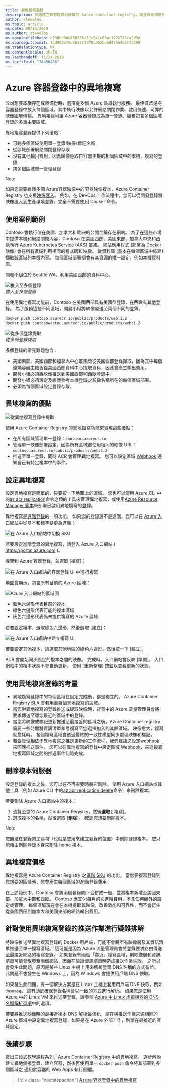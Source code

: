 ```yaml
---
title: 異地複寫登錄
description: 開始建立和管理異地複寫的 Azure container registry，讓登錄能夠使用多宿主區域複本服務多個區域。
author: stevelas
ms.topic: article
ms.date: 08/16/2019
ms.author: stevelas
ms.openlocfilehash: d238de30e458261a11c941c03ac127c732ca8d3d
ms.sourcegitcommit: 12d902e78d6617f7e78c062bd9d47564b5ff2208
ms.translationtype: MT
ms.contentlocale: zh-TW
ms.lasthandoff: 11/24/2019
ms.locfileid: "74456438"
---
```

# <a name="geo-replication-in-azure-container-registry"></a>Azure 容器登錄中的異地複寫

公司想要本機存在或熱備份時，選擇從多個 Azure 區域執行服務。 最佳做法是將容器登錄中放入每個區域，其中執行映像以允許網路關閉作業、啟用快速、可靠的映像圖層傳輸。 異地複寫可讓 Azure 容器登錄成為單一登錄、服務包含多個區域登錄的多重主要區域。 

異地複寫登錄提供下列優點：

* 可跨多個區域使用單一登錄/映像/標記名稱
* 從區域部署網路關閉登錄存取
* 沒有其他輸出費用，因為映像是取自容器主機的相同區域中的本機、複寫的登錄
* 跨多個區域單一管理登錄

> [!NOTE]
> 如果您需要維護多個 Azure容器映像中的容器映像複本，Azure Container Registry 也支援[映像匯入](container-registry-import-images.md)。 例如，在 DevOps 工作流程中，您可以從開發登錄將映像匯入到生產環境登錄，完全不需要使用 Docker 命令。
>

## <a name="example-use-case"></a>使用案例範例
Contoso 會執行位在美國、加拿大和歐洲的公開金鑰存在網站。 為了在這些市場中提供本機和網路關閉內容，Contoso 在美國西部、美國東部、加拿大中央和西歐執行 [Azure Kubernetes Service](/azure/aks/) (AKS) 叢集。 網站應用程式 (部署為 Docker 映像) 會在所有區域利用相同的程式碼和映像。 從資料庫 (基本在每個區域中佈建) 擷取該區域的本機內容。 每個區域部署都會有其資源的唯一設定，例如本機資料庫。

開發小組位於 Seattle WA，利用美國西部的資料中心。

![推入至多個登錄](media/container-registry-geo-replication/before-geo-replicate.png)<br />*推入至多個登錄*

在使用異地複寫功能前，Contoso 在美國西部具有美國型登錄，在西歐有其他登錄。 為了服務這些不同區域，開發小組將映像發送至兩個不同的登錄。

```bash
docker push contoso.azurecr.io/public/products/web:1.2
docker push contosowesteu.azurecr.io/public/products/web:1.2
```
![從多個登錄提取](media/container-registry-geo-replication/before-geo-replicate-pull.png)<br />*從多個登錄提取*

多個登錄的常見難題包含：

* 美國東部、美國西部和加拿大中心叢集皆從美國西部登錄擷取，因為其中每個遠端容器主機皆從美國西部資料中心提取資料，因此會產生輸出費用。
* 開發小組必須將映像推送到美國西部和西歐登錄中。
* 開發小組必須設定及維護參考本機登錄之影像名稱所在的每個區域部署。
* 必須為每個區域設定登錄存取。

## <a name="benefits-of-geo-replication"></a>異地複寫的優點

![從異地複寫登錄中提取](media/container-registry-geo-replication/after-geo-replicate-pull.png)

使用 Azure Container Registry 的異地複寫功能來實現這些優點：

* 在所有區域管理單一登錄：`contoso.azurecr.io`
* 管理單一映像部署設定，因為所有區域都使用相同的映像 URL：`contoso.azurecr.io/public/products/web:1.2`
* 推送至單一登錄，同時 ACR 會管理異地複寫。 您可以設定區域 [Webhook](container-registry-webhook.md) 通知自己有特定複本中的事件。

## <a name="configure-geo-replication"></a>設定異地複寫

設定異地複寫是簡單的，只要按一下地圖上的區域。 您也可以使用 Azure CLI 中的[az acr replication](/cli/azure/acr/replication)命令之類的工具來管理異地複寫，或使用[Azure Resource Manager 範本](https://github.com/Azure/azure-quickstart-templates/tree/master/101-container-registry-geo-replication)來部署已啟用異地複寫的登錄。

異地複寫是[進階登錄](container-registry-skus.md)的一項功能。 如果您的登錄還不是進階，您可以在 [Azure 入口網站](https://portal.azure.com)中從基本和標準變更為進階：

![在 Azure 入口網站中切換 SKU](media/container-registry-skus/update-registry-sku.png)

若要設定進階登錄的異地複寫，請登入 Azure 入口網站 ( https://portal.azure.com )。

導覽到 Azure 容器登錄，並選取 [複寫]：

![在 Azure 入口網站的容器登錄 UI 中進行複寫](media/container-registry-geo-replication/registry-services.png)

地圖會顯示，包含所有目前的 Azure 區域：

 ![Azure 入口網站的區域圖](media/container-registry-geo-replication/registry-geo-map.png)

* 藍色六邊形代表目前的複本
* 綠色六邊形代表可能的複本區域
* 灰色六邊形代表尚未提供複寫的 Azure 區域

若要設定複本，選取綠色六邊形，然後選取 [建立]：

 ![在 Azure 入口網站中建立複寫 UI](media/container-registry-geo-replication/create-replication.png)

若要設定其他複本，請選取其他地區的綠色六邊形，然後按一下 [建立]。

ACR 會開始同步設定的複本之間的映像。 完成時，入口網站會反映 [準備]。 入口網站中的複本狀態不會自動更新。 使用 [重新整理] 按鈕以查看更新的狀態。

## <a name="considerations-for-using-a-geo-replicated-registry"></a>使用異地複寫登錄的考量

* 異地複寫登錄中的每個區域在設定完成後，都是獨立的。 Azure Container Registry SLA 會套用至每個異地複寫的區域。
* 當您對異地複寫的登錄推送或提取映像時，背景中的 Azure 流量管理員會將要求傳送至離您最近的區域中的登錄。
* 當您將映像或標記更新推送至最接近的區域之後，Azure Container registry 需要一些時間將資訊清單和層複寫至您選擇加入的其餘區域。 映像愈大，複寫就愈耗時。 各個複寫區域會透過最終的一致性模型同步處理映像和標記。
* 若要管理相依于異地複寫之推送更新的工作流程，我們建議您設定[webhook](container-registry-webhook.md)來回應推送事件。 您可以在異地複寫的登錄中設定區域 Webhook，來追蹤異地複寫區域之間的推送事件何時完成。

## <a name="delete-a-replica"></a>刪除複本伺服器

設定登錄的複本之後，您可以在不再需要時將它刪除。 使用 Azure 入口網站或其他工具（例如 Azure CLI 中的[az acr replication delete](/cli/azure/acr/replication#az-acr-replication-delete)命令）來刪除複本。

若要刪除 Azure 入口網站中的複本：

1. 流覽至您的 Azure Container Registry，然後**選取 [** 複寫]。
1. 選取複本的名稱，然後選取 [**刪除**]。 確認您想要刪除複本。

> [!NOTE]
> 您無法在登錄的*主區域*（也就是您用來建立登錄的位置）中刪除登錄複本。 您只能藉由刪除登錄本身來刪除 home 複本。

## <a name="geo-replication-pricing"></a>異地複寫價格

異地複寫是 Azure Container Registry 之[進階 SKU](container-registry-skus.md) 的功能。 當您要複寫登錄到您想要的區域時，您會產生每個區域的進階登錄費用。

在上述範例中，Contoso 會將兩個登錄向下合併成一個，並將複本新增至美國東部、加拿大中部和西歐。 Contoso 應支付每月的次進階費用，不含任何額外的設定或管理。 每個區域現在會在本機提取其映像，改善效能和可靠性，而不會衍生從美國西部到加拿大和美國東部的網路輸出費用。

## <a name="troubleshoot-push-operations-with-geo-replicated-registries"></a>針對使用異地複寫登錄的推送作業進行疑難排解
 
將映像推送至異地複寫登錄的 Docker 用戶端，可能不會將所有映像層及其資訊清單推送至單一複寫區域。 這可能是因為 Azure 流量管理員會將登錄要求路由傳送至最接近網路的複寫登錄。 如果登錄有兩個「鄰近」複寫區域，則映像層和資訊清單可能會散發至兩個網站，因而在驗證資訊清單時造成推送作業失敗。 之所以會發生此問題，原因是某些 Linux 主機上用來解析登錄 DNS 名稱的方式有誤。 此問題不會發生在 Windows 上，因為 Windows 會提供用戶端 DNS 快取。
 
如果發生此問題，有一個解決方案是在 Linux 主機上套用用戶端 DNS 快取，例如 `dnsmasq`。 這有助於確保登錄名稱會以一致的方式進行解析。 如果您是使用 Azure 中的 Linux VM 來推送至登錄，請參閱 [Azure 中 Linux 虛擬機器的 DNS 名稱解析選項](../virtual-machines/linux/azure-dns.md)中的選項。

若要將推送映像時的最接近複本 DNS 解析最佳化，請在與推送作業來源相同的 Azure 區域中設定異地複寫登錄，如果是在 Azure 外部工作，則請在最接近的區域設定。

## <a name="next-steps"></a>後續步驟

簽出三段式教學課程系列，[Azure Container Registry 中的異地複寫](container-registry-tutorial-prepare-registry.md)。 逐步解說建立異地備援登錄、建立容器，然後再使用單一 `docker push` 命令將其部署到多個區域之 適用於容器的 Web Apps 執行個體。

> [!div class="nextstepaction"]
> [Azure 容器登錄中的異地複寫](container-registry-tutorial-prepare-registry.md)
